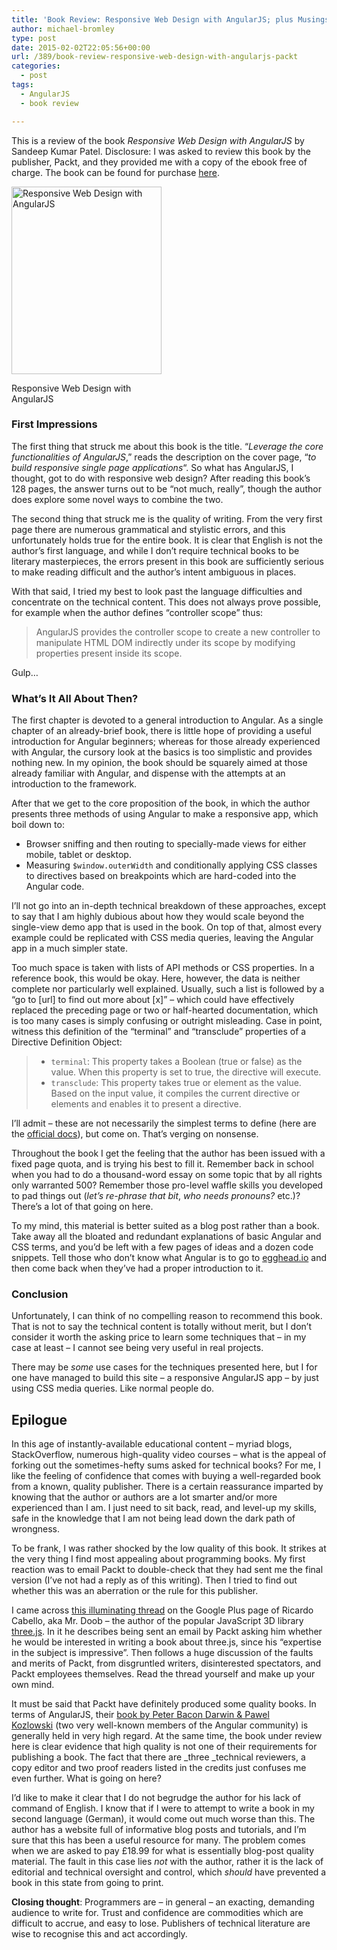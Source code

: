 ```yaml
---
title: 'Book Review: Responsive Web Design with AngularJS; plus Musings on Technical Writing'
author: michael-bromley
type: post
date: 2015-02-02T22:05:56+00:00
url: /389/book-review-responsive-web-design-with-angularjs-packt
categories:
  - post
tags:
  - AngularJS
  - book review

---
```

This is a review of the book _Responsive Web Design with AngularJS_ by Sandeep Kumar Patel. Disclosure: I was asked to review this book by the publisher, Packt, and they provided me with a copy of the ebook free of charge. The book can be found for purchase <a href="https://www.packtpub.com/web-development/responsive-web-design-angularjs" target="_blank">here</a>.

<div id="attachment_392" style="width: 250px" class="wp-caption aligncenter">
  <img class="wp-image-392 size-medium" src="/media/2015/02/cover-240x300.jpg" alt="Responsive Web Design with AngularJS" width="240" height="300" srcset="/media/2015/02/cover-240x300.jpg 240w, /media/2015/02/cover.jpg 500w" sizes="(max-width: 240px) 100vw, 240px" />
  
  <p class="wp-caption-text">
    Responsive Web Design with AngularJS
  </p>
</div>

### First Impressions

The first thing that struck me about this book is the title. &#8220;_Leverage the core functionalities of AngularJS_,&#8221; reads the description on the cover page, &#8220;_to build responsive single page applications_&#8220;. So what has AngularJS, I thought, got to do with responsive web design? After reading this book&#8217;s 128 pages, the answer turns out to be &#8220;not much, really&#8221;, though the author does explore some novel ways to combine the two.

The second thing that struck me is the quality of writing. From the very first page there are numerous grammatical and stylistic errors, and this unfortunately holds true for the entire book. It is clear that English is not the author&#8217;s first language, and while I don&#8217;t require technical books to be literary masterpieces, the errors present in this book are sufficiently serious to make reading difficult and the author&#8217;s intent ambiguous in places.

With that said, I tried my best to look past the language difficulties and concentrate on the technical content. This does not always prove possible, for example when the author defines &#8220;controller scope&#8221; thus:

> AngularJS provides the controller scope to create a new controller to manipulate HTML DOM indirectly under its scope by modifying properties present inside its scope.

Gulp&#8230;

### What&#8217;s It All About Then?

The first chapter is devoted to a general introduction to Angular. As a single chapter of an already-brief book, there is little hope of providing a useful introduction for Angular beginners; whereas for those already experienced with Angular, the cursory look at the basics is too simplistic and provides nothing new. In my opinion, the book should be squarely aimed at those already familiar with Angular, and dispense with the attempts at an introduction to the framework.

After that we get to the core proposition of the book, in which the author presents three methods of using Angular to make a responsive app, which boil down to:

  * Browser sniffing and then routing to specially-made views for either mobile, tablet or desktop.
  * Measuring `$window.outerWidth` and conditionally applying CSS classes to directives based on breakpoints which are hard-coded into the Angular code.

I&#8217;ll not go into an in-depth technical breakdown of these approaches, except to say that I am highly dubious about how they would scale beyond the single-view demo app that is used in the book. On top of that, almost every example could be replicated with CSS media queries, leaving the Angular app in a much simpler state.

Too much space is taken with lists of API methods or CSS properties. In a reference book, this would be okay. Here, however, the data is neither complete nor particularly well explained. Usually, such a list is followed by a &#8220;go to [url] to find out more about [x]&#8221; &#8211; which could have effectively replaced the preceding page or two or half-hearted documentation, which is too many cases is simply confusing or outright misleading. Case in point, witness this definition of the &#8220;terminal&#8221; and &#8220;transclude&#8221; properties of a Directive Definition Object:

>   * `terminal`: This property takes a Boolean (true or false) as the value. When this property is set to true, the directive will execute.
>   * `transclude`: This property takes true or element as the value. Based on the input value, it compiles the current directive or elements and enables it to present a directive.

I&#8217;ll admit &#8211; these are not necessarily the simplest terms to define (here are the <a href="https://docs.angularjs.org/api/ng/service/$compile#-terminal-" target="_blank">official docs</a>), but come on. That&#8217;s verging on nonsense.

Throughout the book I get the feeling that the author has been issued with a fixed page quota, and is trying his best to fill it. Remember back in school when you had to do a thousand-word essay on some topic that by all rights only warranted 500? Remember those pro-level waffle skills you developed to pad things out (_let&#8217;s re-phrase that bit_, _who needs pronouns?_ etc.)? There&#8217;s a lot of that going on here.

To my mind, this material is better suited as a blog post rather than a book. Take away all the bloated and redundant explanations of basic Angular and CSS terms, and you&#8217;d be left with a few pages of ideas and a dozen code snippets. Tell those who don&#8217;t know what Angular is to go to <a href="http://egghead.io/" target="_blank">egghead.io</a> and then come back when they&#8217;ve had a proper introduction to it.

### Conclusion

Unfortunately, I can think of no compelling reason to recommend this book. That is not to say the technical content is totally without merit, but I don&#8217;t consider it worth the asking price to learn some techniques that &#8211; in my case at least &#8211; I cannot see being very useful in real projects.

There may be _some_ use cases for the techniques presented here, but I for one have managed to build this site &#8211; a responsive AngularJS app &#8211; by just using CSS media queries. Like normal people do.

## Epilogue

In this age of instantly-available educational content &#8211; myriad blogs, StackOverflow, numerous high-quality video courses &#8211; what is the appeal of forking out the sometimes-hefty sums asked for technical books? For me, I like the feeling of confidence that comes with buying a well-regarded book from a known, quality publisher. There is a certain reassurance imparted by knowing that the author or authors are a lot smarter and/or more experienced than I am. I just need to sit back, read, and level-up my skills, safe in the knowledge that I am not being lead down the dark path of wrongness.

To be frank, I was rather shocked by the low quality of this book. It strikes at the very thing I find most appealing about programming books. My first reaction was to email Packt to double-check that they had sent me the final version (I&#8217;ve not had a reply as of this writing). Then I tried to find out whether this was an aberration or the rule for this publisher.

I came across <a href="https://plus.google.com/+ricardocabello/posts/PDVcovR7Sir" target="_blank">this illuminating thread</a> on the Google Plus page of Ricardo Cabello, aka Mr. Doob &#8211; the author of the popular JavaScript 3D library <a href="https://github.com/mrdoob/three.js" target="_blank">three.js</a>. In it he describes being sent an email by Packt asking him whether he would be interested in writing a book about three.js, since his &#8220;expertise in the subject is impressive&#8221;. Then follows a huge discussion of the faults and merits of Packt, from disgruntled writers, disinterested spectators, and Packt employees themselves. Read the thread yourself and make up your own mind.

It must be said that Packt have definitely produced some quality books. In terms of AngularJS, their <a href="https://www.packtpub.com/web-development/mastering-web-application-development-angularjs" target="_blank">book by Peter Bacon Darwin & Pawel Kozlowski</a> (two very well-known members of the Angular community) is generally held in very high regard. At the same time, the book under review here is clear evidence that high quality is not one of their requirements for publishing a book. The fact that there are _three _technical reviewers, a copy editor and two proof readers listed in the credits just confuses me even further. What is going on here?

I&#8217;d like to make it clear that I do not begrudge the author for his lack of command of English. I know that if I were to attempt to write a book in my second language (German), it would come out much worse than this. The author has a website full of informative blog posts and tutorials, and I&#8217;m sure that this has been a useful resource for many. The problem comes when we are asked to pay £18.99 for what is essentially blog-post quality material. The fault in this case lies _not_ with the author, rather it is the lack of editorial and technical oversight and control, which _should_ have prevented a book in this state from going to print.

**Closing thought**: Programmers are &#8211; in general &#8211; an exacting, demanding audience to write for. Trust and confidence are commodities which are difficult to accrue, and easy to lose. Publishers of technical literature are wise to recognise this and act accordingly.

&nbsp;